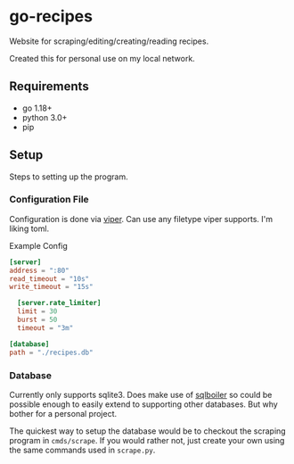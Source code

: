 # go-recipes

Website for scraping/editing/creating/reading recipes.

Created this for personal use on my local network.

## Requirements

- go 1.18+
- python 3.0+
- pip

## Setup

Steps to setting up the program.

### Configuration File

Configuration is done via [viper](https://github.com/spf13/viper). Can use any filetype viper supports. I'm liking toml.

Example Config

```toml
[server]
address = ":80"
read_timeout = "10s"
write_timeout = "15s"

  [server.rate_limiter]
  limit = 30
  burst = 50
  timeout = "3m"

[database]
path = "./recipes.db"
```

### Database

Currently only supports sqlite3. Does make use of [sqlboiler](https://github.com/volatiletech/sqlboiler#sqlboiler) so could be possible enough to easily extend to supporting other databases. But why bother for a personal project.

The quickest way to setup the database would be to checkout the scraping program in `cmds/scrape`. If you would rather not, just create your own using the same commands used in `scrape.py`.
